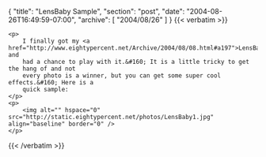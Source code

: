{
  "title": "LensBaby Sample",
  "section": "post",
  "date": "2004-08-26T16:49:59-07:00",
  "archive": [
    "2004/08/26"
  ]
}
{{< verbatim >}}

    <p>
        I finally got my <a href="http://www.eightypercent.net/Archive/2004/08/08.html#a197">LensBaby</a> and
        had a chance to play with it.&#160; It is a little tricky to get the hang of and not
        every photo is a winner, but you can get some super cool effects.&#160; Here is a
        quick sample:
    </p>
    <p>
        <img alt="" hspace="0" src="http://static.eightypercent.net/photos/LensBaby1.jpg" align="baseline" border="0" />
    </p>

{{< /verbatim >}}
